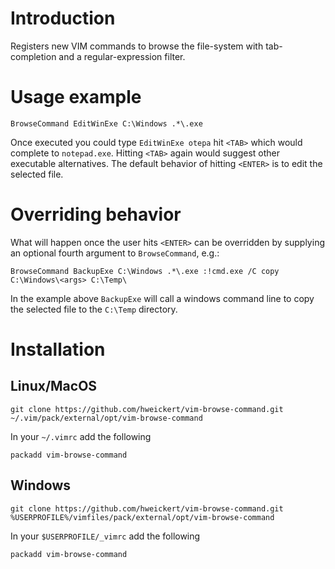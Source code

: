 # Introduction
Registers new VIM commands to browse the file-system with tab-completion and a regular-expression filter.

# Usage example
```
BrowseCommand EditWinExe C:\Windows .*\.exe
```

Once executed you could type `EditWinExe otepa` hit `<TAB>` which would complete to `notepad.exe`.
Hitting `<TAB>` again would suggest other executable alternatives.
The default behavior of hitting `<ENTER>` is to edit the selected file.

# Overriding behavior
What will happen once the user hits `<ENTER>` can be overridden by supplying an optional fourth argument to `BrowseCommand`, e.g.:
```
BrowseCommand BackupExe C:\Windows .*\.exe :!cmd.exe /C copy C:\Windows\<args> C:\Temp\
```
In the example above `BackupExe` will call a windows command line to copy the selected file to the `C:\Temp` directory.

# Installation
## Linux/MacOS
```
git clone https://github.com/hweickert/vim-browse-command.git ~/.vim/pack/external/opt/vim-browse-command
```

In your `~/.vimrc` add the following

```
packadd vim-browse-command
```

## Windows
```
git clone https://github.com/hweickert/vim-browse-command.git %USERPROFILE%/vimfiles/pack/external/opt/vim-browse-command
```

In your `$USERPROFILE/_vimrc` add the following

```
packadd vim-browse-command
```
